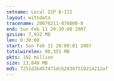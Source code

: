 ```yaml
---
setname: Local ISP B-III
layout: witsdata
tracename: 20070211-070000-0
end: Sun Feb 11 20:30:00 2007
gzsize: 7,932 MB
len: 0:30:00
start: Sun Feb 11 20:00:01 2007
totalwirelen: 98,351 MB
pkts: 192 million
size: 13,840 MB
md5: 7251d2b457471dcb20307510214212af
---
```

